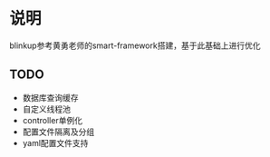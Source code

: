 # 说明
blinkup参考黄勇老师的smart-framework搭建，基于此基础上进行优化
## TODO
* 数据库查询缓存
* 自定义线程池
* controller单例化
* 配置文件隔离及分组
* yaml配置文件支持